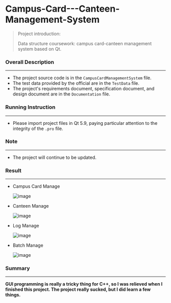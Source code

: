 # Campus-Card---Canteen-Management-System

> Project introduction:
>
> Data structure coursework: campus card-canteen management system based on Qt.



### Overall Description

***

* The project source code is in the `CampusCardManagementSystem` file.
* The test data provided by the official are in the `TestData` file.
* The project's requirements document, specification document, and design document are in the `Documentation` file.



### Running Instruction

***

* Please import project files in Qt 5.9, paying particular attention to the integrity of the `.pro` file.



### Note

***

* The project will continue to be updated.



### Result

***

* Campus Card Manage

  ![image](https://github.com/Xzky-web/Campus-Card---Canteen-Management-System/blob/main/image/eff1.png)

* Canteen Manage

  ![image](https://github.com/Xzky-web/Campus-Card---Canteen-Management-System/blob/main/image/eff2.png)

* Log Manage

  ![image](https://github.com/Xzky-web/Campus-Card---Canteen-Management-System/blob/main/image/eff3.png)

* Batch Manage

  ![image](https://github.com/Xzky-web/Campus-Card---Canteen-Management-System/blob/main/image/eff4.png)



### Summary

***

**GUI programming is really a tricky thing for C++, so I was relieved when I finished this project. The project really sucked, but I did learn a few things.**
